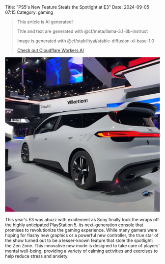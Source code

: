 Title: "PS5's New Feature Steals the Spotlight at E3"
Date: 2024-09-05 07:15
Category: gaming

> This article is AI generated!
> 
> Title and text are generated with @cf/meta/llama-3.1-8b-instruct
> 
> Image is generated with @cf/stabilityai/stable-diffusion-xl-base-1.0
> 
> [Check out Cloudflare Workers AI](https://developers.cloudflare.com/workers-ai/models/)


![Alt Text](images/2024-09-05-ps5-s-new-feature-steals-the-spotlight-at-e3.png)

This year's E3 was abuzz with excitement as Sony finally took the wraps off the highly anticipated PlayStation 5, its next-generation console that promises to revolutionize the gaming experience. While many gamers were hoping for flashy new graphics or a powerful new controller, the true star of the show turned out to be a lesser-known feature that stole the spotlight: the Zen Zone. This innovative new mode is designed to take care of players' mental well-being, providing a variety of calming activities and exercises to help reduce stress and anxiety.